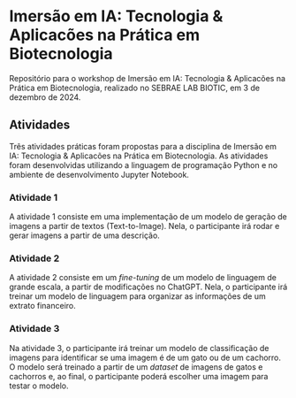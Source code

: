 # Imersão em IA: Tecnologia & Aplicacões na Prática em Biotecnologia

Repositório para o workshop de Imersão em IA: Tecnologia & Aplicacões na Prática em Biotecnologia, realizado no SEBRAE LAB BIOTIC, em 3 de dezembro de 2024.

## Atividades

Três atividades práticas foram propostas para a disciplina de Imersão em IA: Tecnologia & Aplicacões na Prática em Biotecnologia. As atividades foram desenvolvidas utilizando a linguagem de programação Python e no ambiente de desenvolvimento Jupyter Notebook.

### Atividade 1

A atividade 1 consiste em uma implementação de um modelo de geração de imagens a partir de textos (Text-to-Image). Nela, o participante irá rodar e gerar imagens a partir de uma descrição.

### Atividade 2 

A atividade 2 consiste em um _fine-tuning_ de um modelo de linguagem de grande escala, a partir de modificações no ChatGPT. Nela, o participante irá treinar um modelo de linguagem para organizar as informações de um extrato financeiro.

### Atividade 3

Na atividade 3, o participante irá treinar um modelo de classificação de imagens para identificar se uma imagem é de um gato ou de um cachorro. O modelo será treinado a partir de um _dataset_ de imagens de gatos e cachorros e, ao final, o participante poderá escolher uma imagem para testar o modelo.

